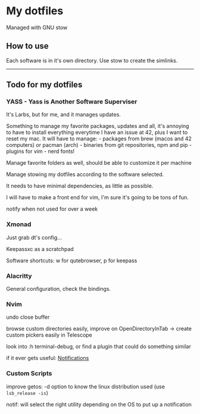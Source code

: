 # My dotfiles

Managed with GNU stow

## How to use

Each software is in it's own directory. Use stow to create the simlinks.

---

## Todo for my dotfiles

### YASS - Yass is Another Software Superviser

It's Larbs, but for me, and it manages updates.

Something to manage my favorite packages, updates and all, it's annoying
to have to install everything everytime I have an issue at 42, plus I want to
reset my mac. It will have to manage:
	- packages from brew (macos and 42 computers) or pacman (arch)
	- binaries from git repositories, npm and pip
	- plugins for vim
	- nerd fonts!

Manage favorite folders as well, should be able to customize it per machine

Manage stowing my dotfiles according to the software selected.

It needs to have minimal dependencies, as little as possible.

I will have to make a front end for vim, I'm sure it's going to be tons of fun.

notify when not used for over a week

### Xmonad

Just grab dt's config...

Keepassxc as a scratchpad

Software shortcuts: w for qutebrowser, p for keepass

### Alacritty

General configuration, check the bindings.

### Nvim

undo close buffer

browse custom directories easily, improve on OpenDirectoryInTab -> create custom
pickers easily in Telescope

look into :h terminal-debug, or find a plugin that could do something similar

if it ever gets useful: [Notifications](https://github.com/rcarriga/nvim-notify)

### Custom Scripts

improve getos: -d option to know the linux distribution used (use `lsb_release -is`)

notif: will select the right utility depending on the OS to put up a notification

